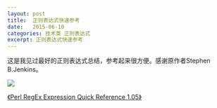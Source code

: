 ```yaml
---
layout: post
title:  正则表达式快速参考
date:   2015-06-10
categories: 技术类 正则表达式
excerpt: 正则表达式快速参考
---
```


这是我见过最好的正则表达式总结，参考起来很方便。感谢原作者Stephen B.Jenkins。  

![](https://github.com/HarmonyHu/harmonyhu.github.io/raw/master/_posts/images/Perl.RegEx.Quick.Reference.JPG) 

[《Perl RegEx Expression Quick Reference 1.05》](https://github.com/HarmonyHu/harmonyhu.github.io/raw/master/_posts/books/Perl.RegEx.Quick.Reference.pdf)
